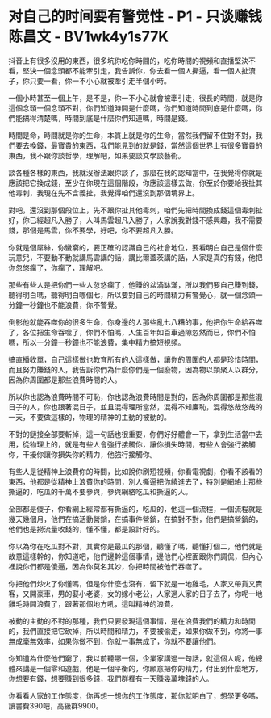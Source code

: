 # 对自己的时间要有警觉性 - P1 - 只谈赚钱陈昌文 - BV1wk4y1s77K

抖音上有很多沒用的東西，很多坑你吃你時間的，吃你時間的視頻和直播堅決不看，堅決一個念頭都不能牽引走，我告訴你，你去看一個人撕逼，看一個人扯瀆子，你只要一看，你一不小心就被牽引走半個小時。

一個小時甚至一個上午，是不是，你一不小心就會被牽引走，很長的時間，就是你這個念頭一個念頭不對，你們知道時間是什麼嗎，你們知道時間到底是什麼嗎，你們能搞得清楚嗎，時間到底是什麼你們知道嗎，時間是錢。

時間是命，時間就是你的生命，本質上就是你的生命，當然我們留不住對不對，我們要去換錢，最寶貴的東西，我們能見到的就是錢，當然這個世界上有很多寶貴的東西，我不跟你談哲學，理解吧，如果要談文學談藝術。

談各種各樣的東西，我就沒辦法跟你談了，那麼在我的認知當中，在我覺得你就是應該把它換成錢，至少在你現在這個階段，你應該這樣去做，你至於你要給我扯其他毒刺，我現在先不含義扯，我覺得咱們還沒到那個境界上。

對吧，還沒到那個段位上，先不跟你扯其他毒刺，咱們先把時間換成錢這個毒刺扯好，你已經超凡入勝了，人叫馬雲超凡入勝了，人家說我對錢不感興趣，我不需要錢，那個是馬雲，你不要學，好吧，你不要超凡入勝。

你就是個屌絲，你蠻窮的，要正確的認識自己的社會地位，要看明白自己是個什麼玩意兒，不要動不動就講馬雲講的話，講比爾蓋茨講的話，人家是真的有錢，他把你忽悠瘸了，你瘸了，理解吧。

那些有些人是把你們一些人忽悠瘸了，他賺的盆滿缽滿，所以我們要自己賺到錢，聽得明白嗎，聽得明白哪個七，所以要對自己的時間精力有警覺心，就一個念頭一分鐘一秒鐘也不能浪費，你不警覺。

倒影他就能吞噬你的很多生命，你身邊的人那些亂七八糟的事，他把你生命給吞噬了，各位把生命吞噬了，你們不怕嗎，人生百年如百車過隙忽然而已，你們不怕嗎，所以一分鐘一秒鐘也不能浪費，集中精力搞短視頻。

搞直播收單，自己這樣做也教育所有的人這樣做，讓你的周圍的人都是珍惜時間，而且努力賺錢的人，我告訴你們為什麼你們是一個廢物，因為物以類聚人以群分，因為你周圍都是那些浪費時間的人。

所以你也認為浪費時間不可恥，你也認為浪費時間是對的，因為你周圍都是那些混日子的人，你也跟著混日子，並且混得理所當然，混得不知廉恥，混得悠哉悠哉的一天，不要做這樣的，物理的精神的主動的被動的。

不對的鏈接全部要斬掉，這一句話也很重要，你們好好體會一下，拿到生活當中去用，從物理上的，就是有些人會強行接觸你，讓你損失時間，有些人會強行接觸你，干擾你讓你損失你的精力，他強行接觸你。

有些人是從精神上浪費你的時間，比如說你刷短視頻，你看電視劇，你看不該看的東西，他都是從精神上浪費你的時間，別人撕逼把你繞進去了，特別是網絡上那些撕逼的，吃瓜的千萬不要參與，參與網絡吃瓜和撕逼的人。

全部都是傻子，你看網上經常都有撕逼的，吃瓜的，他這一個流程，一個流程就是幾天幾個月，他們在搞活動營銷，在搞事件營銷，在搞對不對，他們是搞營銷的，他們也是撈流量收錢的，懂不懂，都是設計好的。

你以為你在吃瓜對不對，其實你是最瓜的那個，聽懂了嗎，聽懂打個二，他們就是故意這樣幹的，你知道吧，他們邊幹這個事情，邊他們心裡面跟你們調侃，但內心裡說你們都是傻逼，因為你莫名其妙，你把時間被他們吞噬了。

你把他們炒火了你懂嗎，但是你什麼也沒有，留下就是一地雞毛，人家又帶貨又賣客，又開豪車，男的娶小老婆，女的嫁小老公，人家過人家的日子去了，你呢一地雞毛時間浪費了，跟著那個地方吼，這叫精神的浪費。

被動的主動的不對的那種，我們只要發現這個事情，是在浪費我們的精力和時間的，我們直接把它砍掉，所以時間和精力，不要被偷走，如果你做不到，你將一事無成毫無效率，如果你做不到，你就一事無成了，你就不要讓他們。

你知道為什麼他們窮了，我以前聽哪一個，企業家講過一句話，就這個人呢，他總體來講是一個零和遊戲，他是一個平衡的，你願意把你的精力，付出到什麼地方，你想要有錢，想要賺到很多錢，我們群裡有一天賺幾萬塊錢的人。

你看看人家的工作態度，你再想一想你的工作態度，那你就明白了，想學更多嗎，讀書費390吧，高級群9900。

